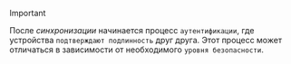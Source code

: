 
> [!important] 
> После *синхронизации* начинается процесс `аутентификации`, где устройства `подтверждают подлинность` друг друга. Этот процесс может отличаться в зависимости от необходимого `уровня безопасности`.

